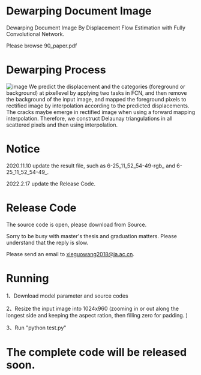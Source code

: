 # Dewarping Document Image
Dewarping Document Image By Displacement Flow Estimation with Fully Convolutional Network.

Please browse 90_paper.pdf




# Dewarping Process
![image](https://github.com/gwxie/Dewarping-Document-Image-/blob/main/rectitify_image.jpg)
We predict the displacement and the categories (foreground or background) at pixellevel by applying two tasks in FCN, and then remove the background of the input
image, and mapped the foreground pixels to rectified image by interpolation according to the predicted displacements. The cracks maybe emerge in rectified image when using a forward mapping interpolation. Therefore, we construct Delaunay triangulations in all scattered pixels and then using interpolation.


# Notice
2020.11.10 update the result file, such as 6-25_11_52_54-49-rgb_ and 6-25_11_52_54-49_.

2022.2.17 update the Release Code.


# Release Code
The source code is open, please download from Source. 

Sorry to be busy with master's thesis and graduation matters. Please understand that the reply is slow.

Please send an email to xieguowang2018@ia.ac.cn.

# Running
1、Download model parameter and source codes 

2、Resize the input image into 1024x960 (zooming in or out along the longest side and keeping the aspect ration, then filling zero for padding. )  

3、Run "python test.py"  


# The complete code will be released soon.
